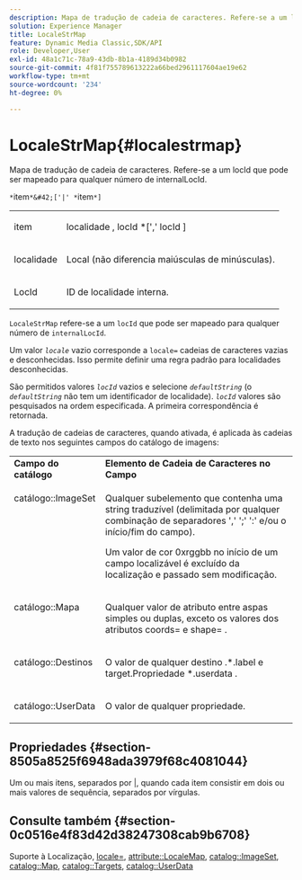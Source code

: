 ```yaml
---
description: Mapa de tradução de cadeia de caracteres. Refere-se a um locId que pode ser mapeado para qualquer número de internalLocId.
solution: Experience Manager
title: LocaleStrMap
feature: Dynamic Media Classic,SDK/API
role: Developer,User
exl-id: 48a1c71c-78a9-43db-8b1a-4189d34b0982
source-git-commit: 4f81f755789613222a66bed2961117604ae19e62
workflow-type: tm+mt
source-wordcount: '234'
ht-degree: 0%

---
```


# LocaleStrMap{#localestrmap}

Mapa de tradução de cadeia de caracteres. Refere-se a um locId que pode ser mapeado para qualquer número de internalLocId.

`*`item`*&#42;['|' *`item`*]`

<table id="simpletable_26A9A6904C85459F89DCDD98C14139CA"> 
 <tr class="strow"> 
  <td class="stentry"> <p> <span class="varname"> item </span> </p> </td> 
  <td class="stentry"> <p> <span class="varname"> localidade </span>, <span class="varname"> locId </span>*[',' <span class="varname"> locId </span>] </p> </td> 
 </tr> 
 <tr class="strow"> 
  <td class="stentry"> <p> <span class="varname"> localidade </span> </p> </td> 
  <td class="stentry"> <p>Local (não diferencia maiúsculas de minúsculas). </p> </td> 
 </tr> 
 <tr class="strow"> 
  <td class="stentry"> <p> LocId <span class="varname"> </span> </p> </td> 
  <td class="stentry"> <p>ID de localidade interna. </p> </td> 
 </tr> 
</table>

`LocaleStrMap` refere-se a um `locId` que pode ser mapeado para qualquer número de `internalLocId`.

Um valor *`locale`* vazio corresponde a `locale=` cadeias de caracteres vazias e desconhecidas. Isso permite definir uma regra padrão para localidades desconhecidas.

São permitidos valores *`locId`* vazios e selecione *`defaultString`* (o *`defaultString`* não tem um identificador de localidade). *`locId`* valores são pesquisados na ordem especificada. A primeira correspondência é retornada.

A tradução de cadeias de caracteres, quando ativada, é aplicada às cadeias de texto nos seguintes campos do catálogo de imagens:

<table id="table_EE0321F9890B45CA8C364178F5100D40"> 
 <tbody> 
  <tr valign="top"> 
   <td> <b>Campo do catálogo</b> </td> 
   <td> <b>Elemento de Cadeia de Caracteres no Campo</b> </td> 
  </tr> 
  <tr valign="top"> 
   <td> <p> <span class="codeph"> catálogo::ImageSet </span> </p> </td> 
   <td> <p>Qualquer subelemento que contenha uma string traduzível (delimitada por qualquer combinação de separadores ',' ';' ':' e/ou o início/fim do campo). </p> <p>Um valor de cor <span class="codeph"> 0xrggbb </span> no início de um campo localizável é excluído da localização e passado sem modificação. </p> </td> 
  </tr> 
  <tr valign="top"> 
   <td> <p> <span class="codeph"> catálogo::Mapa </span> </p> </td> 
   <td> <p>Qualquer valor de atributo entre aspas simples ou duplas, exceto os valores dos atributos <span class="codeph"> coords= </span> e <span class="codeph"> shape= </span>. </p> </td> 
  </tr> 
  <tr valign="top"> 
   <td> <p> <span class="codeph"> catálogo::Destinos </span> </p> </td> 
   <td> <p>O valor de qualquer destino <span class="filepath">.*.label </span> e <span class="filepath"> target.Propriedade *.userdata </span>. </p> </td> 
  </tr> 
  <tr valign="top"> 
   <td> <p> <span class="codeph"> catálogo::UserData </span> </p> </td> 
   <td> <p>O valor de qualquer propriedade. </p> </td> 
  </tr> 
 </tbody> 
</table>

## Propriedades {#section-8505a8525f6948ada3979f68c4081044}

Um ou mais itens, separados por |, quando cada item consistir em dois ou mais valores de sequência, separados por vírgulas.

## Consulte também {#section-0c0516e4f83d42d38247308cab9b6708}

Suporte à Localização, [locale=](../../../../../is-api/http-ref/image-serving-api-ref/c-http-protocol-reference/c-command-reference/r-locale.md#reference-8a846b2fbc004a12821b956ed3b25cfb), [attribute::LocaleMap](../../../../../is-api/image-catalog/image-serving-api-ref/c-image-catalog-reference/c-attributes-reference/r-localemap.md#reference-49bbf598f8ea47c3a563755cef306318), [catalog::ImageSet](/help/aem-is-ir-api/is-api/image-catalog/image-serving-api-ref/c-image-catalog-reference/c-image-svg-data-reference/c-image-data-reference/r-imageset-cat.md), [catalog::Map](/help/aem-is-ir-api/is-api/image-catalog/image-serving-api-ref/c-image-catalog-reference/c-image-svg-data-reference/c-image-data-reference/r-map-cat.md), [catalog::Targets](/help/aem-is-ir-api/is-api/image-catalog/image-serving-api-ref/c-image-catalog-reference/c-image-svg-data-reference/c-image-data-reference/r-targets-cat.md), [catalog::UserData](/help/aem-is-ir-api/is-api/image-catalog/image-serving-api-ref/c-image-catalog-reference/c-image-svg-data-reference/c-image-data-reference/r-userdata-cat.md)

